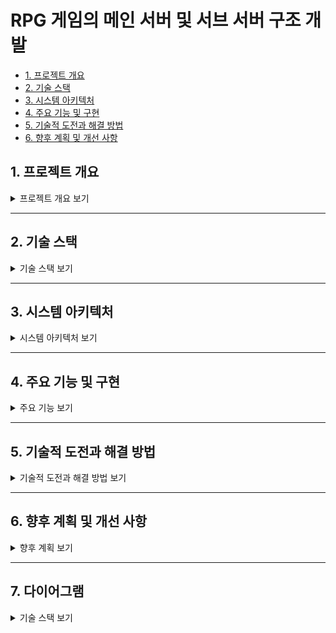 # RPG 게임의 메인 서버 및 서브 서버 구조 개발

- [1. 프로젝트 개요](#1-프로젝트-개요)
- [2. 기술 스택](#2-기술-스택)
- [3. 시스템 아키텍처](#3-시스템-아키텍처)
- [4. 주요 기능 및 구현](#4-주요-기능-및-구현)
- [5. 기술적 도전과 해결 방법](#5-기술적-도전과-해결-방법)
- [6. 향후 계획 및 개선 사항](#6-향후-계획-및-개선-사항)

## 1. 프로젝트 개요
<details>
<summary>프로젝트 개요 보기</summary>
  
이 프로젝트의 목표는 C++로 작성된 **메인 서버**, C#으로 작성된 **서브 서버**, 그리고 **유니티 클라이언트** 간의 효율적인 연결과 **위치 동기화** 기능을 구현하는 것이었습니다. 이 시스템은 멀티플레이어 RPG 게임에서 여러 서버 간의 효율적인 통신과 데이터 전송, 위치 동기화를 위한 기반을 제공합니다.
</details>

---

## 2. 기술 스택

<details>
<summary>기술 스택 보기</summary>

- **서버**
  - 메인 서버: **C++**
  - 서브 서버: **C#**
  
- **클라이언트**
  - Unity

- **통신 프로토콜**
  - **C++ 서버와 C# 서버 간의 통신**: **TCP** 프로토콜을 사용하여 안정적인 데이터 전송과 연결을 유지.
  - **C# 서버와 클라이언트 간의 통신**: **TCP**와 **UDP** 프로토콜을 혼합하여 사용. **TCP**는 연결 지향적이고 안정적인 데이터 전송을 위해, **UDP**는 빠른 데이터 전송이 필요한 실시간 업데이트와 상태 동기화를 위해 사용.

- **압축 기술**:
  - 데이터 전송 최적화를 위해 **Gzip**을 사용하여 데이터를 압축하여 전송 효율성을 높임.

- **개발 도구**:
  - 개발 환경: **Visual Studio 2019**, **Visual Studio 2022**

- **라이브러리 및 프레임워크**:
  - **JSON 라이브러리**: 
    - C#: **Newtonsoft.Json** 라이브러리 사용하여 서버와 클라이언트 간 데이터 직렬화/역직렬화 처리
    - C++: **nlohmann/json** 라이브러리를 통해 JSON 처리 작업 수행

</details>

---

## 3. 시스템 아키텍처
<details>
<summary>시스템 아키텍처 보기</summary>
  
### 서버 아키텍처
- **메인 서버**: 게임의 핵심 로직 처리 및 데이터 저장 담당
- **서브 서버**: 서버 로드 분산, 위치 동기화, 이벤트 처리 담당
- **서버 간 통신**: **TCP**를 기반으로 메인 서버와 서브 서버 간의 데이터 전송. 안정적이고 순차적인 데이터 처리 및 연결을 유지하기 위해 TCP 프로토콜을 사용.


### 클라이언트 아키텍처
- 클라이언트는 서버와 실시간으로 데이터를 송수신하며 게임의 UI를 갱신합니다.
- 클라이언트에서 서버로 보내는 요청 및 응답 구조:
  - 위치 정보, 이벤트 처리 요청, 상태 업데이트 등
- 클라이언트에서 게임 데이터를 처리하고 UI를 갱신하는 방식:
  - 서버로부터 받은 데이터에 기반한 UI 업데이트 및 상태 반영
- **위치 정보 동기화**:
  - 캐릭터 오브젝트의 좌표 정보는 **UDP** 프로토콜을 사용하여 빠르고 효율적으로 전달. 
  - UDP를 사용하여 실시간으로 캐릭터의 위치를 동기화하고, 빠른 반응성을 제공합니다.
- **기타 정보 처리**:
  - 위치 외의 게임 상태 정보나 이벤트 처리 요청 등은 **TCP** 프로토콜을 통해 안정적인 데이터 전송을 보장하며 처리됩니다.

</details>

---

## 4. 주요 기능 및 구현
<details>
<summary>주요 기능 보기</summary>
  
### 서버-클라이언트 연결
- **연결 방식**: **TCP/IP** 및 **WebSocket**을 사용하여 서버와 클라이언트 간 안정적인 연결을 유지
- **연결 초기화**: 세션 관리 및 클라이언트 연결을 위한 프로토콜 구현
- 
### 위치 동기화 기능
- **위치 동기화 알고리즘**:
  - 클라이언트는 일정 주기로 자신의 위치 정보를 서버에 전송.
  - 서버는 이 정보를 바탕으로 다른 클라이언트들과 위치를 동기화.
  - 주기적인 위치 전송을 통해 클라이언트들의 실시간 위치 정보를 정확하게 동기화함.

</details>

---

## 5. 기술적 도전과 해결 방법
<details>
<summary>기술적 도전과 해결 방법 보기</summary>
  
### 성능 최적화

- **서버 간 데이터 전송 최적화**:  
   - Gzip으로 패킷 데이터 압축, 16바이트 이하 구조체 사용
   - 직렬화/역직렬화 효율성 향상으로 데이터 전송 속도 및 대역폭 절감
   - 데이터 크기 최적화 (불필요한 데이터 제외, 필수 데이터만 전송)

[JsonCompressionManager.cs 파일 보기](https://github.com/kimjaehui02/TurnBasedBattler/blob/main/ServerFolder/UDPServer/JsonCompressionManager.cs)

- **클라이언트 로딩 속도 및 서버 응답 시간 최적화**:  
   - **응답 시간 최적화**:  
     - 네트워크 직렬화 및 역직렬화 성능 개선으로 서버와 클라이언트 간의 응답 시간 단축
     - 16바이트 이하 구조체 직렬화 방식을 사용하여 네트워크 지연시간 최소화
     - 직렬화 시간 단축을 통해 실시간 데이터 전송 및 빠른 응답 보장
       
## 성능 비교

#### 1. JSON 직렬화/역직렬화 성능 (클래스 사용)

- **Original JSON Serialization**: 190ms  
- **Original JSON Deserialization**: 29ms  

#### 2. JSON 직렬화/역직렬화 성능 (구조체 사용)

- **Compact JSON Serialization**: 2ms  
- **Compact JSON Deserialization**: 0ms  

### 참고:
- 해당 성능 테스트는 [여기](https://github.com/kimjaehui02/TurnBasedBattler/blob/main/SimC/SimulationClass/Issue1.cs)에서 확인할 수 있습니다. 


## 참고 문서

- [클래스와 구조체 간의 선택 - Framework Design Guidelines](https://learn.microsoft.com/ko-kr/dotnet/standard/design-guidelines/choosing-between-class-and-struct)


### 동기화 문제 해결
- **위치 동기화 정확성 보장**:
  - 알고리즘 및 기술을 통해 위치 동기화의 정확성 보장
  - 네트워크 지연이나 타이밍 문제를 해결하는 방법




</details>



---

## 6. 향후 계획 및 개선 사항
<details>
<summary>향후 계획 보기</summary>
  
- **MySQL과 Firebase 연결**:
  - 서버와 클라이언트를 위한 데이터베이스 연결을 목표로 함
  - 사용자 데이터 관리 및 실시간 상태 동기화를 위한 데이터베이스 통합
  - 데이터 저장소를 MySQL과 Firebase로 분리하여 확장성을 높임
- **서버 선택 기능 및 재연결 기능 추가**:
  - 여러 서버 중에서 클라이언트가 적절한 서버를 선택할 수 있는 기능 구현
  - 연결이 끊길 경우 재연결 및 서버 상태 확인 기능 추가
- **클라이언트 컨텐츠 추가**:
  - 새로운 게임 컨텐츠(아이템, 몬스터 등)를 클라이언트에 추가하여 지속적인 게임 확장 가능성 확보

</details>


---






## 7. 다이어그램

<details>
<summary>기술 스택 보기</summary>
  
![다이어그램](https://github.com/kimjaehui02/TurnBasedBattler/blob/main/one.png)

</details>


